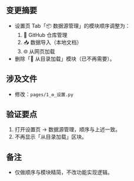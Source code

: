 ## 变更摘要

- 设置页 Tab「📦 数据源管理」的模块顺序调整为：
  1) 🐙 GitHub 仓库管理
  2) 📥 数据导入（本地文档）
  3) 🌐 从网页加载
- 删除「📂 从目录加载」模块（已不再需要）。

## 涉及文件

- 修改：`pages/1_⚙️_设置.py`

## 验证要点

1. 打开设置页 → 数据源管理，顺序与上述一致。
2. 不再显示「从目录加载」区块。

## 备注

- 仅做顺序与模块精简，不改功能实现逻辑。

